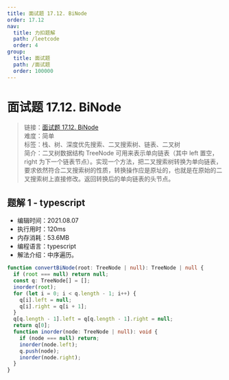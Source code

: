 ```yaml
---
title: 面试题 17.12. BiNode
order: 17.12
nav:
  title: 力扣题解
  path: /leetcode
  order: 4
group:
  title: 面试题
  path: /面试题
  order: 100000
---
```


# 面试题 17.12. BiNode

> 链接：[面试题 17.12. BiNode](https://leetcode-cn.com/problems/binode-lcci/)  
> 难度：简单  
> 标签：栈、树、深度优先搜索、二叉搜索树、链表、二叉树  
> 简介：二叉树数据结构 TreeNode 可用来表示单向链表（其中 left 置空，right 为下一个链表节点）。实现一个方法，把二叉搜索树转换为单向链表，要求依然符合二叉搜索树的性质，转换操作应是原址的，也就是在原始的二叉搜索树上直接修改。返回转换后的单向链表的头节点。

## 题解 1 - typescript

- 编辑时间：2021.08.07
- 执行用时：120ms
- 内存消耗：53.6MB
- 编程语言：typescript
- 解法介绍：中序遍历。

```typescript
function convertBiNode(root: TreeNode | null): TreeNode | null {
  if (root === null) return null;
  const q: TreeNode[] = [];
  inorder(root);
  for (let i = 0; i < q.length - 1; i++) {
    q[i].left = null;
    q[i].right = q[i + 1];
  }
  q[q.length - 1].left = q[q.length - 1].right = null;
  return q[0];
  function inorder(node: TreeNode | null): void {
    if (node === null) return;
    inorder(node.left);
    q.push(node);
    inorder(node.right);
  }
}
```
